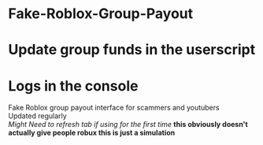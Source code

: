 # Fake-Roblox-Group-Payout
# Update group funds in the userscript
# Logs in the console
Fake Roblox group payout interface for scammers and youtubers
<br>
Updated regularly
<br>
*Might Need to refresh tab if using for the first time*
**this obviously doesn't actually give people robux this is just a simulation**
